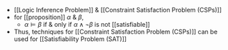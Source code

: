 - [[Logic Inference Problem]] & [[Constraint Satisfaction Problem (CSPs)]]
- for [[proposition]] $\alpha$ & $\beta$, 
	- $\alpha \vDash \beta$ if & only if $\alpha \land \neg \beta$ is not [[satisfiable]]
- Thus, techniques for [[Constraint Satisfaction Problem (CSPs)]] can be used for [[Satisfiability Problem (SAT)]] 